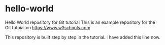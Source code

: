 # hello-world
Hello World repository for Git tutorial
This is an example repository for the Git tutoial on https://www.w3schools.com

This repository is built step by step in the tutorial.
i have added this line now.
